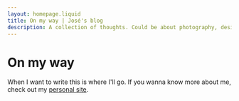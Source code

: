 ```yaml
---
layout: homepage.liquid
title: On my way | José's blog
description: A collection of thoughts. Could be about photography, design, family life, or the indie web. Taking ownership of my words.
---
```


# On my way

When I want to write this is where I'll go. If you wanna know more about me, check out my [personal site](https://josedelgado.me).
